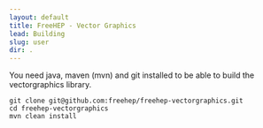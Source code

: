 ```yaml
---
layout: default
title: FreeHEP - Vector Graphics
lead: Building
slug: user
dir: .
---
```

You need java, maven (mvn) and git installed to be able to build the vectorgraphics library. 

```
git clone git@github.com:freehep/freehep-vectorgraphics.git
cd freehep-vectorgraphics
mvn clean install
``` 
